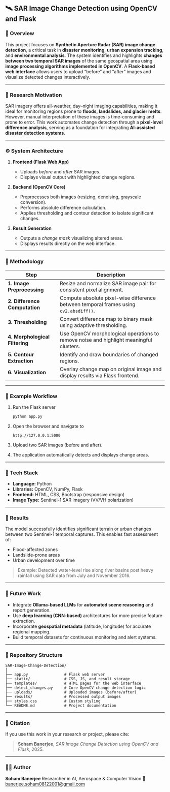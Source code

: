 
## 🛰️ SAR Image Change Detection using OpenCV and Flask

### 📖 Overview

This project focuses on **Synthetic Aperture Radar (SAR) image change detection**, a critical task in **disaster monitoring**, **urban expansion tracking**, and **environmental analysis**. The system identifies and highlights **changes between two temporal SAR images** of the same geospatial area using **image processing algorithms implemented in OpenCV**. A **Flask-based web interface** allows users to upload “before” and “after” images and visualize detected changes interactively.

---

### 🧠 Research Motivation

SAR imagery offers all-weather, day–night imaging capabilities, making it ideal for monitoring regions prone to **floods, landslides, and glacier melts**. However, manual interpretation of these images is time-consuming and prone to error. This work automates change detection through a **pixel-level difference analysis**, serving as a foundation for integrating **AI-assisted disaster detection systems**.

---

### ⚙️ System Architecture

1. **Frontend (Flask Web App)**

   * Uploads *before* and *after* SAR images.
   * Displays visual output with highlighted change regions.

2. **Backend (OpenCV Core)**

   * Preprocesses both images (resizing, denoising, grayscale conversion).
   * Performs absolute difference calculation.
   * Applies thresholding and contour detection to isolate significant changes.

3. **Result Generation**

   * Outputs a *change mask* visualizing altered areas.
   * Displays results directly on the web interface.

---

### 🧩 Methodology

| Step                           | Description                                                                            |
| ------------------------------ | -------------------------------------------------------------------------------------- |
| **1. Image Preprocessing**     | Resize and normalize SAR image pair for consistent pixel alignment.                    |
| **2. Difference Computation**  | Compute absolute pixel-wise difference between temporal frames using `cv2.absdiff()`.  |
| **3. Thresholding**            | Convert difference map to binary mask using adaptive thresholding.                     |
| **4. Morphological Filtering** | Use OpenCV morphological operations to remove noise and highlight meaningful clusters. |
| **5. Contour Extraction**      | Identify and draw boundaries of changed regions.                                       |
| **6. Visualization**           | Overlay change map on original image and display results via Flask frontend.           |

---

### 🧪 Example Workflow

1. Run the Flask server

   ```bash
   python app.py
   ```
2. Open the browser and navigate to

   ```
   http://127.0.0.1:5000
   ```
3. Upload two SAR images (before and after).
4. The application automatically detects and displays change areas.

---

### 🧰 Tech Stack

* **Language:** Python
* **Libraries:** OpenCV, NumPy, Flask
* **Frontend:** HTML, CSS, Bootstrap (responsive design)
* **Image Type:** Sentinel-1 SAR imagery (VV/VH polarization)

---

### 🔬 Results

The model successfully identifies significant terrain or urban changes between two Sentinel-1 temporal captures. This enables fast assessment of:

* Flood-affected zones
* Landslide-prone areas
* Urban development over time

> Example: Detected water-level rise along river basins post heavy rainfall using SAR data from July and November 2016.

---

### 🚀 Future Work

* Integrate **Ollama-based LLMs** for **automated scene reasoning** and report generation.
* Use **deep learning (CNN-based)** architectures for more precise feature extraction.
* Incorporate **geospatial metadata** (latitude, longitude) for accurate regional mapping.
* Build temporal datasets for continuous monitoring and alert systems.

---

### 📁 Repository Structure

```
SAR-Image-Change-Detection/
│
├── app.py                # Flask web server
├── static/               # CSS, JS, and result storage
├── templates/            # HTML pages for the web interface
├── detect_changes.py     # Core OpenCV change detection logic
├── uploads/              # Uploaded images (before/after)
├── results/              # Processed output images
├── styles.css            # Custom styling
└── README.md             # Project documentation
```

---

### 🧾 Citation

If you use this work in your research or project, please cite:

> **Soham Banerjee**, *SAR Image Change Detection using OpenCV and Flask*, 2025.

---

### 👨‍🚀 Author

**Soham Banerjee**
Researcher in AI, Aerospace & Computer Vision
📧 [banerjee.soham08122001@gmail.com](mailto:banerjee.soham08122001@gmail.com)



